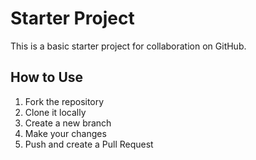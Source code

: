 # Starter Project

This is a basic starter project for collaboration on GitHub.

## How to Use

1. Fork the repository
2. Clone it locally
3. Create a new branch
4. Make your changes
5. Push and create a Pull Request
